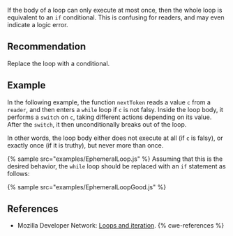 If the body of a loop can only execute at most once, then the whole loop is equivalent to an `if` conditional. This is confusing for readers, and may even indicate a logic error.


## Recommendation
Replace the loop with a conditional.


## Example
In the following example, the function `nextToken` reads a value `c` from a `reader`, and then enters a `while` loop if `c` is not falsy. Inside the loop body, it performs a `switch` on `c`, taking different actions depending on its value. After the `switch`, it then unconditionally breaks out of the loop.

In other words, the loop body either does not execute at all (if `c` is falsy), or exactly once (if it is truthy), but never more than once.

{% sample src="examples/EphemeralLoop.js" %}
Assuming that this is the desired behavior, the `while` loop should be replaced with an `if` statement as follows:

{% sample src="examples/EphemeralLoopGood.js" %}

## References
* Mozilla Developer Network: [Loops and iteration](https://developer.mozilla.org/en-US/docs/Web/JavaScript/Guide/Loops_and_iteration).
{% cwe-references %}

